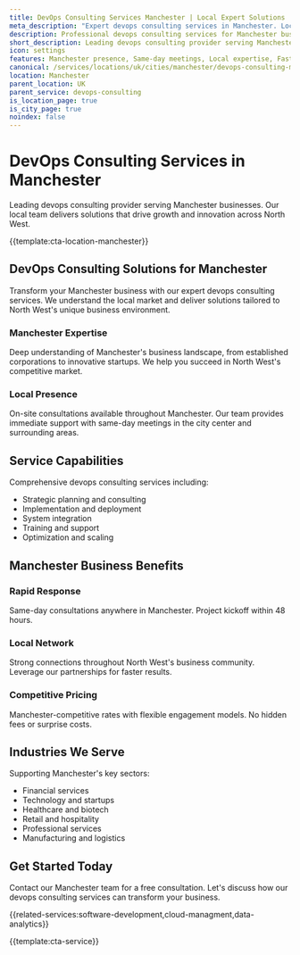 ```yaml
---
title: DevOps Consulting Services Manchester | Local Expert Solutions
meta_description: "Expert devops consulting services in Manchester. Local team, same-day consultations, proven results. Transform your business today."
description: Professional devops consulting services for Manchester businesses
short_description: Leading devops consulting provider serving Manchester and North West.
icon: settings
features: Manchester presence, Same-day meetings, Local expertise, Fast deployment, Competitive rates, Proven track record
canonical: /services/locations/uk/cities/manchester/devops-consulting-manchester.html
location: Manchester
parent_location: UK
parent_service: devops-consulting
is_location_page: true
is_city_page: true
noindex: false
---
```


# DevOps Consulting Services in Manchester

Leading devops consulting provider serving Manchester businesses. Our local team delivers solutions that drive growth and innovation across North West.

{{template:cta-location-manchester}}

## DevOps Consulting Solutions for Manchester

Transform your Manchester business with our expert devops consulting services. We understand the local market and deliver solutions tailored to North West's unique business environment.

### Manchester Expertise

Deep understanding of Manchester's business landscape, from established corporations to innovative startups. We help you succeed in North West's competitive market.

### Local Presence

On-site consultations available throughout Manchester. Our team provides immediate support with same-day meetings in the city center and surrounding areas.

## Service Capabilities

Comprehensive devops consulting services including:
- Strategic planning and consulting
- Implementation and deployment
- System integration
- Training and support
- Optimization and scaling

## Manchester Business Benefits

### Rapid Response
Same-day consultations anywhere in Manchester. Project kickoff within 48 hours.

### Local Network
Strong connections throughout North West's business community. Leverage our partnerships for faster results.

### Competitive Pricing
Manchester-competitive rates with flexible engagement models. No hidden fees or surprise costs.

## Industries We Serve

Supporting Manchester's key sectors:
- Financial services
- Technology and startups
- Healthcare and biotech
- Retail and hospitality
- Professional services
- Manufacturing and logistics

## Get Started Today

Contact our Manchester team for a free consultation. Let's discuss how our devops consulting services can transform your business.

{{related-services:software-development,cloud-managment,data-analytics}}

{{template:cta-service}}

